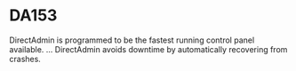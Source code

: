 # DA153
DirectAdmin is programmed to be the fastest running control panel available. ... DirectAdmin avoids downtime by automatically recovering from crashes.
